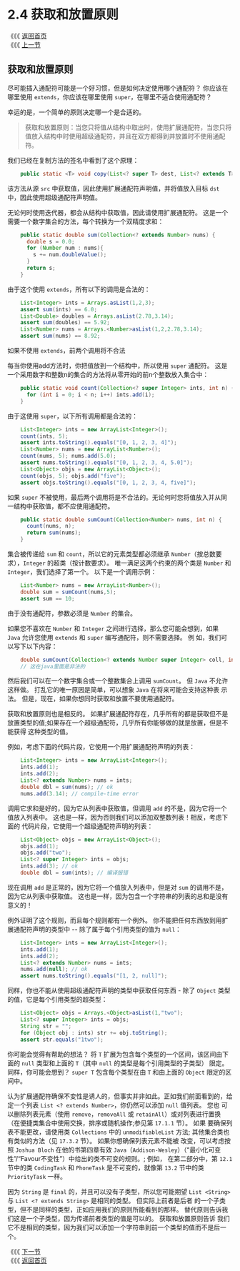 # 2.4 获取和放置原则

《《《 [返回首页](../../)  
《《《 [上一节](2.3-tong-pei-fu-he-chao-lei.md)

## 获取和放置原则

尽可能插入通配符可能是一个好习惯，但是如何决定使用哪个通配符？ 你应该在哪里使用 `extends`，你应该在哪里使用 `super`，在哪里不适合使用通配符？

幸运的是，一个简单的原则决定哪一个是合适的。

> 获取和放置原则：当您只将值从结构中取出时，使用扩展通配符，当您只将值放入结构中时使用超级通配符，并且在双方都得到并放置时不使用通配符。

我们已经在复制方法的签名中看到了这个原理：

```java
    public static <T> void copy(List<? super T> dest, List<? extends T> src)
```

该方法从源 `src` 中获取值，因此使用扩展通配符声明值，并将值放入目标 `dst` 中，因此使用超级通配符声明值。

无论何时使用迭代器，都会从结构中获取值，因此请使用扩展通配符。 这是一个需要一个数字集合的方法，每个转换为一个双精度求和：

```java
    public static double sum(Collection<? extends Number> nums) {
      double s = 0.0;
      for (Number num : nums){
        s += num.doubleValue();
      }
      return s;
    }
```

由于这个使用 `extends`，所有以下的调用是合法的：

```java
    List<Integer> ints = Arrays.asList(1,2,3);
    assert sum(ints) == 6.0;
    List<Double> doubles = Arrays.asList(2.78,3.14);
    assert sum(doubles) == 5.92;
    List<Number> nums = Arrays.<Number>asList(1,2,2.78,3.14);
    assert sum(nums) == 8.92;
```

如果不使用 `extends`，前两个调用将不合法

每当你使用add方法时，你把值放到一个结构中，所以使用 `super` 通配符。 这是一个采用数字和整数n的集合的方法将从零开始的前n个整数放入集合中：

```java
    public static void count(Collection<? super Integer> ints, int n) {
      for (int i = 0; i < n; i++) ints.add(i);
    }
```

由于这使用 `super`，以下所有调用都是合法的：

```java
    List<Integer> ints = new ArrayList<Integer>();
    count(ints, 5);
    assert ints.toString().equals("[0, 1, 2, 3, 4]");
    List<Number> nums = new ArrayList<Number>();
    count(nums, 5); nums.add(5.0);
    assert nums.toString().equals("[0, 1, 2, 3, 4, 5.0]");
    List<Object> objs = new ArrayList<Object>();
    count(objs, 5); objs.add("five");
    assert objs.toString().equals("[0, 1, 2, 3, 4, five]");
```

如果 `super` 不被使用，最后两个调用将是不合法的。无论何时您将值放入并从同一结构中获取值，都不应使用通配符。

```java
    public static double sumCount(Collection<Number> nums, int n) {
      count(nums, n);
      return sum(nums);
    }
```

集合被传递给 `sum` 和 `count`，所以它的元素类型都必须继承 `Number`（按总数要求），`Integer` 的超类（按计数要求）。 唯一满足这两个约束的两个类是 `Number` 和 `Integer`，我们选择了第一个。 以下是一个调用示例：

```java
    List<Number> nums = new ArrayList<Number>();
    double sum = sumCount(nums,5);
    assert sum == 10;
```

由于没有通配符，参数必须是 `Number` 的集合。

如果您不喜欢在 `Number` 和 `Integer` 之间进行选择，那么您可能会想到，如果 `Java` 允许您使用 `extends` 和 `super` 编写通配符，则不需要选择。 例 如，我们可以写下以下内容：

```java
    double sumCount(Collection<? extends Number super Integer> coll, int n)
    // 这在java里面是非法的
```

然后我们可以在一个数字集合或一个整数集合上调用 `sumCount`。 但 `Java` 不允许这样做。 打乱它的唯一原因是简单，可以想象 `Java` 在将来可能会支持这种表 示法。 但是，现在，如果你想同时获取和放置不要使用通配符。

获取和放置原则也是相反的。 如果扩展通配符存在，几乎所有的都是获取但不是放置类型的值;如果存在一个超级通配符，几乎所有你能够做的就是放置，但是不能获得 这种类型的值。

例如，考虑下面的代码片段，它使用一个用扩展通配符声明的列表：

```java
    List<Integer> ints = new ArrayList<Integer>();
    ints.add(1);
    ints.add(2);
    List<? extends Number> nums = ints;
    double dbl = sum(nums); // ok
    nums.add(3.14); // compile-time error
```

调用它求和是好的，因为它从列表中获取值，但调用 `add` 的不是，因为它将一个值放入列表中。 这也是一样，因为否则我们可以添加双整数列表！相反，考虑下面的 代码片段，它使用一个超级通配符声明的列表：

```java
    List<Object> objs = new ArrayList<Object>();
    objs.add(1);
    objs.add("two");
    List<? super Integer> ints = objs;
    ints.add(3); // ok
    double dbl = sum(ints); // 编译报错
```

现在调用 `add` 是正常的，因为它将一个值放入列表中，但是对 `sum` 的调用不是，因为它从列表中获取值。 这也是一样，因为包含一个字符串的列表的总和是没有 意义的！

例外证明了这个规则，而且每个规则都有一个例外。 你不能把任何东西放到用扩展通配符声明的类型中 -- 除了属于每个引用类型的值为 `null`：

```java
    List<Integer> ints = new ArrayList<Integer>();
    ints.add(1);
    ints.add(2);
    List<? extends Number> nums = ints;
    nums.add(null); // ok
    assert nums.toString().equals("[1, 2, null]");
```

同样，你也不能从使用超级通配符声明的类型中获取任何东西 - 除了 `Object` 类型的值，它是每个引用类型的超类型：

```java
    List<Object> objs = Arrays.<Object>asList(1,"two");
    List<? super Integer> ints = objs;
    String str = "";
    for (Object obj : ints) str += obj.toString();
    assert str.equals("1two");
```

你可能会觉得有帮助的想法？ 将 `T` 扩展为包含每个类型的一个区间，该区间由下面的 `null` 类型和上面的 `T`（其中 `null` 的类型是每个引用类型的子类型） 限定。 同样，你可能会想到？ `super T` 包含每个类型在由 `T` 和由上面的 `Object` 限定的区间中。

认为扩展通配符确保不变性是诱人的，但事实并非如此。正如我们前面看到的，给定一个列表 `List <? extends Number>`，你仍然可以添加 `null` 值列表。 您也 可以删除列表元素（使用 `remove`，`removeAll` 或 `retainAll`）或对列表进行置换（在便捷类集合中使用交换，排序或随机操作;参见第 `17.1.1` 节）。 如果 要确保列表不能更改，请使用类 `Collections` 中的 `unmodifiableList` 方法; 其他集合类也有类似的方法（见 `17.3.2` 节）。 如果你想确保列表元素不能被 改变，可以考虑按照 `Joshua Bloch` 在他的书第四章有效 `Java`（`Addison-Wesley`）（“最小化可变性”/“Favour不变性”）中给出的类不可变的规则。; 例如， 在第二部分中，第 `12.1` 节中的类 `CodingTask` 和 `PhoneTask` 是不可变的，就像第 `13.2` 节中的类 `PriorityTask` 一样。

因为 `String` 是 `final` 的，并且可以没有子类型，所以您可能期望 `List <String>` 与 `List <? extends String>` 是相同的类型。 但实际上前者是后者 的一个子类型，但不是同样的类型，正如应用我们的原则所能看到的那样。 替代原则告诉我们这是一个子类型，因为传递前者类型的值是可以的。 获取和放置原则告诉 我们它不是相同的类型，因为我们可以添加一个字符串到前一个类型的值而不是后一个。

《《《 [下一节](https://github.com/zerotoneorg/Java-Generics-and-Collections/tree/904c200b3b22f4126db9eb28f4b3cc2751900a1d/ch02/05_Arrays.md)  
《《《 [返回首页](../../)

